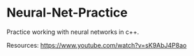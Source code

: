 # Neural-Net-Practice
Practice working with neural networks in c++.

Resources:
https://www.youtube.com/watch?v=sK9AbJ4P8ao
